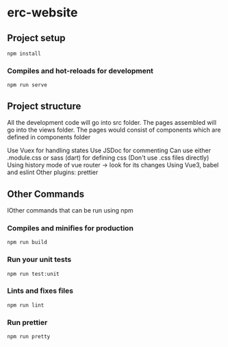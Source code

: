 # erc-website

## Project setup
```
npm install
```

### Compiles and hot-reloads for development
```
npm run serve
```

## Project structure
All the development code will go into src folder. The pages assembled will go into the views folder. The pages would consist of components which are defined in components folder

Use Vuex for handling states
Use JSDoc for commenting
Can use either .module.css or sass (dart) for defining css (Don't use .css files directly)
Using history mode of vue router -> look for its changes
Using Vue3, babel and eslint
Other plugins: prettier

## Other Commands 
IOther commands that can be run using npm

### Compiles and minifies for production
```
npm run build
```

### Run your unit tests
```
npm run test:unit
```

### Lints and fixes files
```
npm run lint
```

### Run prettier 
```
npm run pretty
```
